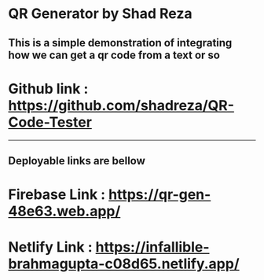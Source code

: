 # QR Generator by Shad Reza

## This is a simple demonstration of integrating how we can get a qr code from a text or so

# Github link : https://github.com/shadreza/QR-Code-Tester

----------------------------------------------------------------

## Deployable links are bellow

# Firebase Link : https://qr-gen-48e63.web.app/

# Netlify Link : https://infallible-brahmagupta-c08d65.netlify.app/